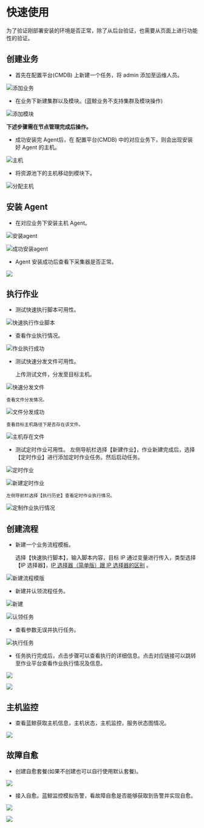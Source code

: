 # 快速使用

为了验证刚部署安装的环境是否正常，除了从后台验证，也需要从页面上进行功能性的验证。

## 创建业务

- 首先在配置平台(CMDB) 上新建一个任务，将 admin 添加至运维人员。

![添加业务](../../assets/add_business.png)

- 在业务下新建集群以及模块。(蓝鲸业务不支持集群及模块操作)

![添加模块](../../assets/add_modul.png)

**下述步骤需在节点管理完成后操作。**

- 成功安装完 Agent后，在 配置平台(CMDB) 中的对应业务下，则会出现安装好 Agent 的主机。

![主机](../../assets/hosts.png)

- 将资源池下的主机移动到模块下。

![分配主机](../../assets/dis_host.png)

## 安装 Agent

- 在对应业务下安装主机 Agent。

![安装agent](../../assets/agent.png)

![成功安装agent](../../assets/success_agent.png)

- Agent 安装成功后查看下采集器是否正常。

![](../../assets/agent_status.png)

## 执行作业

- 测试快速执行脚本可用性。

![快速执行作业脚本](../../assets/exec_job.png)

- 查看作业执行情况。

![作业执行成功](../../assets/job_success.png)


- 测试快速分发文件可用性。

    上传测试文件，分发至目标主机。

![快速分发文件](../../assets/exec_file.png)

    查看文件分发情况。

![文件分发成功](../../assets/file_success.png)

    查看目标主机路径下是否存在该文件。

![主机存在文件](../../assets/exist_file.png)

- 测试定时作业可用性。
    左侧导航栏选择【新建作业】，作业新建完成后，选择【定时作业】进行添加定时作业任务。然后启动任务。

![定时作业](../../assets/add_script.png)

![新建定时作业](../../assets/job_Timeing.png)

    左侧导航栏选择【执行历史】查看定时作业执行情况。
    
![定制作业执行情况](../../assets/Timejobsuccess.png)


## 创建流程
- 新建一个业务流程模板。

    选择【快速执行脚本】，输入脚本内容，目标 IP 通过变量进行传入，类型选择【IP 选择器】，[IP 选择器（简单版）跟 IP 选择器的区别](https://github.com/Tencent/bk-sops/blob/V3.3.X/docs/features/variables_engine.md#ip%E9%80%89%E6%8B%A9%E5%99%A8%E7%AE%80%E5%8D%95%E7%89%88) 。

![新建流程模版](../../assets/add_sops.png)

- 新建并认领流程任务。

![新建](../../assets/add_sops_task.png)

![认领任务](../../assets/select_sops_task.png)

- 查看参数无误并执行任务。

![执行任务](../../assets/view_para.png)

- 任务执行完成后，点击步骤可以查看执行的详细信息。点击对应链接可以跳转至作业平台查看作业执行情况及信息。

![](../../assets/sops_task_situation.png)

![](../../assets/sops_task_situation2.png)



## 主机监控

- 查看蓝鲸获取主机信息，主机状态，主机监控，服务状态图情况。

![](../../assets/bk_monitor.png)

## 故障自愈

- 创建自愈套餐(如果不创建也可以自行使用默认套餐)。

![](../../assets/fta.png)

- 接入自愈。蓝鲸监控模拟告警，看故障自愈是否能够获取到告警并实现自愈。

![](../../assets/add_fta.png)

![](../../assets/fta_source.png)
